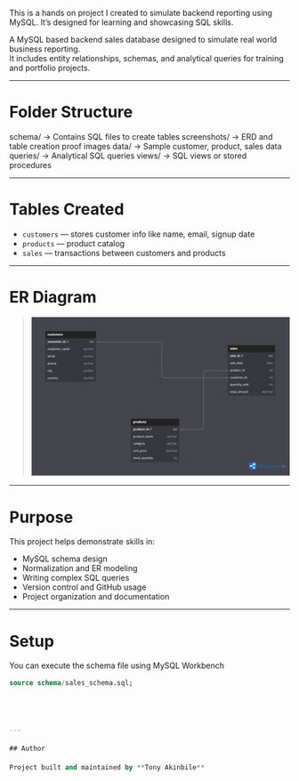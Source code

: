 This is a hands on project I created to simulate backend reporting using MySQL. It’s designed for learning and showcasing SQL skills.


A MySQL based backend sales database designed to simulate real world business reporting.  
It includes entity relationships, schemas, and analytical queries for training and portfolio projects.





---

# Folder Structure

schema/ → Contains SQL files to create tables
screenshots/ → ERD and table creation proof images
data/ →  Sample customer, product, sales data
queries/ →  Analytical SQL queries
views/ →  SQL views or stored procedures



---

# Tables Created

- `customers` — stores customer info like name, email, signup date  
- `products` — product catalog 
- `sales` — transactions between customers and products 

---

# ER Diagram

> ![sales_erd.png](screenshots/sales_erd.png)

---

# Purpose

This project helps demonstrate skills in:
- MySQL schema design  
- Normalization and ER modeling  
- Writing complex SQL queries  
- Version control and GitHub usage  
- Project organization and documentation

---

#  Setup

You can execute the schema file using MySQL Workbench

```sql
source schema/sales_schema.sql;




---

## Author

Project built and maintained by **Tony Akinbile**  
